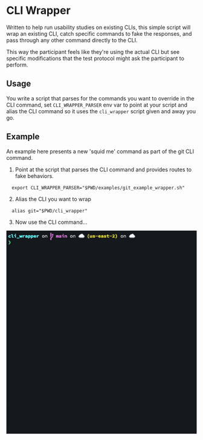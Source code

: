 # CLI Wrapper
Written to help run usability studies on existing CLIs, this simple script will wrap an existing CLI, catch specific commands to fake the responses, and pass through any other command directly to the CLI.

This way the participant feels like they're using the actual CLI but see specific modifications that the test protocol might ask the participant to perform.

## Usage
You write a script that parses for the commands you want to override in the CLI command, set `CLI_WRAPPER_PARSER` env var to point at your script and alias the CLI command so it uses the `cli_wrapper` script given and away you go.

## Example
An example here presents a new 'squid me' command as part of the git CLI command.

1. Point at the script that parses the CLI command and provides routes to fake behaviors.
```
  export CLI_WRAPPER_PARSER="$PWD/examples/git_example_wrapper.sh"
```
2. Alias the CLI you want to wrap
```
  alias git="$PWD/cli_wrapper"
```
3. Now use the CLI command...

![screencast demo of CLI Wrapper](https://raw.githubusercontent.com/ali5ter/cli_wrapper/master/cli_wrapper_demo.gif)
